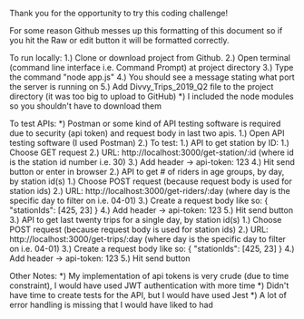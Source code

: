 Thank you for the opportunity to try this coding challenge!

For some reason Github messes up this formatting of this document so if you hit the Raw or edit button it will be formatted correctly.

To run locally:
1.) Clone or download project from Github.
2.) Open terminal (command line interface i.e. Command Prompt) at project directory
3.) Type the command "node app.js"
4.) You should see a message stating what port the server is running on
5.) Add Divvy_Trips_2019_Q2 file to the project directory (it was too big to upload to GitHub)
*) I included the node modules so you shouldn't have to download them

To test APIs:
*) Postman or some kind of API testing software is required due to security (api token) and request body in last two apis.
1.) Open API testing software (I used Postman)
2.) To test:
    1.) API to get station by ID: 
        1.) Choose GET request
        2.) URL: http://localhost:3000/get-station/:id (where id is the station id number i.e. 30)
        3.) Add header -> api-token: 123
        4.) Hit send button or enter in browser
    2.) API to get # of riders in age groups, by day, by station id(s)
        1.) Choose POST request (because request body is used for station ids)
        2.) URL: http://localhost:3000/get-riders/:day (where day is the specific day to filter on i.e. 04-01)
        3.) Create a request body like so: { "stationIds": [425, 23] }
        4.) Add header -> api-token: 123
        5.) Hit send button
    3.) API to get last twenty trips for a single day, by station id(s)
        1.) Choose POST request (because request body is used for station ids)
        2.) URL: http://localhost:3000/get-trips/:day (where day is the specific day to filter on i.e. 04-01)
        3.) Create a request body like so: { "stationIds": [425, 23] }
        4.) Add header -> api-token: 123
        5.) Hit send button
        
Other Notes:
*) My implementation of api tokens is very crude (due to time constraint), I would have used JWT authentication with more time
*) Didn't have time to create tests for the API, but I would have used Jest
*) A lot of error handling is missing that I would have liked to had

